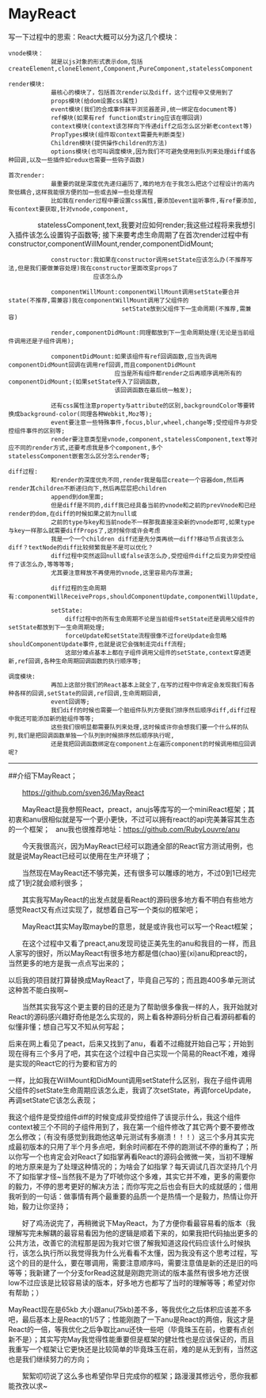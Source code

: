 # MayReact
写一下过程中的思索：React大概可以分为这几个模块：

    vnode模块：
                就是以js对象的形式表示dom,包括createElement,cloneElement,Component,PureComponent,statelessComponent

    render模块:
                最核心的模块了，包括首次render以及diff，这个过程中又使用到了
                props模块(给dom设置css属性)
                event模块(我们的合成事件抹平浏览器差异,统一绑定在document等)
                ref模块(如果有ref function或string应该在哪回调)
                context模块(context该怎样向下传递diff之后怎么区分新老context等)
                PropTypes模块(组件取context需要先判断类型)
                Children模块(提供操作children的方法)
                options模块(也可叫调度模块,因为我们不可避免使用到队列来处理diff或各种回调,以及一些插件如redux也需要一些钩子函数)

    首次render:
                最重要的就是深度优先递归遍历了,难的地方在于我怎么把这个过程设计的高内聚低耦合,这样我能很方便的加一些或去掉一些处理流程
                比如我在render过程中要设置css属性,要添加event监听事件,有ref要添加,有context要获取,针对vnode,component,
                statelessComponent,text,我要对应如何render;我这些过程将来我想引入插件该怎么设置钩子函数等;
                接下来要考虑生命周期了在首次render过程中有constructor,componentWillMount,render,componentDidMount;

                constructor:我如果在constructor调用setState应该怎么办(不推荐写法,但是我们要做兼容处理)我在constructor里面改变props了
                            应该怎么办
                
                componentWillMount:componentWillMount调用setState要合并state(不推荐,需兼容)我在componentWillMount调用了父组件的
                                    setState放到父组件下一生命周期(不推荐,需兼容)
                
                render,componentDidMount:同理都放到下一生命周期处理(无论是当前组件调用还是子组件调用);
                
                componentDidMount:如果该组件有ref回调函数,应当先调用componentDidMount回调在调用ref回调,而且componentDidMount
                                  应当是所有组件都render之后再顺序调用所有的componentDidMount;(如果setState传入了回调函数,
                                  该回调函数在最后统一触发);
                
                还有css属性注意property与attribute的区别,backgroundColor等要转换成background-color(同理各种Webkit,Moz等);
                event要注意一些特殊事件,focus,blur,wheel,change等;受控组件与非受控组件事件的区别等;
                render要注意类型是vnode,component,statelessComponent,text等对应不同的render方式,还要考虑我是多个component,多个                               statelessComponent嵌套怎么区分怎么render等;
    
    diff过程:
                和render的深度优先不同,render我是每层create一个容器dom,然后再render其children不断递归向下,然后再层层把children
                append到dom里面;
                但是diff是不同的,diff我已经具备当前的vnode和之前的prevVnode和已经render的dom,在diff的时候如果之前为null或
                之前的type与key和当前node不一样那我直接渲染新的vnode即可,如果type与key一样那么就需要diffProps了,这时候你或许会考虑
                我是一个一个children diff还是先分类再统一diff?移动节点我该怎么diff？textNode的diff比较频繁我是不是可以优化？
                diff过程中突然返回null或false该怎么办,受控组件diff之后变为非受控组件了该怎么办,等等等等;
                尤其要注意释放不再使用的vnode,这里容易内存泄漏;

                diff过程的生命周期有:componentWillReceiveProps,shouldComponentUpdate,componentWillUpdate,render,componentDidUpdate

                setState:
                    diff过程中的所有生命周期不论是当前组件setState还是调用父组件的setState都放到下一生命周期处理;
                    forceUpdate和setState流程很像不过foreUpdate会忽略shouldComponentUpdate事件,也就是说它会强制走完diff流程;
                    这部分难点基本上都在子组件调用父组件的setState,context穿透更新,ref回调,各种生命周期回调函数的执行顺序等;

    调度模块:
                再加上这部分我们的React基本上就全了,在写的过程中你肯定会发现我们有各种各样的回调,setState的回调,ref回调,生命周期回调,
                event回调等;
                我们diff的时候也需要一个脏组件队列方便我们排序然后顺序diff,diff过程中我还可能添加新的脏组件等等;
                这些我们很明显都需要队列来处理,这时候或许你会想我们要一个什么样的队列,我们是把回调函数单独一个队列到时候排序然后顺序执行呢,
                还是我把回调函数绑定在component上在遍历component的时候调用相应回调呢?


--------------------------------------------------------------------------------------------------------------------------------------
##介绍下MayReact；

　　https://github.com/sven36/MayReact

　　MayReact是我参照React，preact，anujs等库写的一个miniReact框架；其初衷和anu很相似就是写一个更小更快，不过可以拥有react的api完美兼容其生态的一个框架；
   anu我也很推荐地址：https://github.com/RubyLouvre/anu

　　今天我很高兴，因为MayReact已经可以跑通全部的React官方测试用例，也就是说MayReact已经可以使用在生产环境了；

　　当然现在MayReact还不够完美，还有很多可以雕琢的地方，不过0到1已经完成了1到2就会顺利很多；

　　其实我写MayReact的出发点就是看React的源码很多地方看不明白有些地方感觉React又有点过实现了，就想着自己写一个类似的框架吧；

　　MayReact其实May取maybe的意思，就是或许我也可以写一个React框架；

　　在这个过程中又看了preact,anu发现司徒正美先生的anu和我目的一样，而且人家写的很好，所以MayReact有很多地方都是借(chao)鉴(xi)anu和preact的，当然更多的地方是我一点点写出来的；

以后我的项目就打算替换成MayReact了，毕竟自己写的；而且跑400多单元测试这种苦不能白挨啊~

　　当然其实我写这个更主要的目的还是为了帮助很多像我一样的人，我开始就对React的源码感兴趣好奇他是怎么实现的，网上看各种源码分析自己看源码都看的似懂非懂；想自己写又不知从何写起；

后来在网上看见了peact，后来又找到了anu，看着不过瘾就开始自己写；开始到现在得有三个多月了吧，其实在这个过程中自己实现一个简易的React不难，难得是实现的React它的行为要和官方的

一样，比如我在WillMount和DidMount调用setState什么区别，我在子组件调用父组件的setState生命周期应该怎么走，我调了次setState，再调forceUpdate，再调setState它该怎么表现；

我这个组件是受控组件diff的时候变成非受控组件了该提示什么，我这个组件context被三个不同的子组件用到了，我在第一个组件修改了其它两个要不要修改怎么修改；（有没有感觉到我跑他这单元测试有多崩溃！！！）这三个多月其实完成最初版本的只用了半个月多点吧，剩余时间都在不停的跑测试不停的重构了；所以你写一个也肯定会对React了如指掌再看React的源码会微微一笑，当初不理解的地方原来是为了处理这种情况的；为啥会了如指掌？每天调试几百次坚持几个月不了如指掌才怪~当然我不是为了吓唬你这个多难，其实它并不难，更多的需要你的毅力，不停的思考更好的解决方法；而你写完之后也会有巨大的成就感的；借用我听到的一句话：做事情有两个最重要的品质一个是热情一个是毅力，热情让你开始，毅力让你坚持；

　　好了鸡汤说完了，再稍微说下MayReact，为了方便你看最容易看的版本（我理解写完未解耦的最容易看因为他的逻辑是顺着下来的，如果我把代码抽出更多的公共方法，改善它的流程那是因为我对它很了解我知道这段代码应该什么时候执行，该怎么执行所以我觉得我为什么光看看不太懂，因为我没有这个思考过程，写这个的目的是什么，要在哪调用，需要注意顺序吗，需要注意值是新的还是旧的吗等等；我新建了一个分支forRead这就是刚跑完测试的版本虽然有很多地方还很low不过应该是比较容易读的版本，好多地方也都写了当时的理解等等；希望对你有帮助；）

MayReact现在是65kb 大小跟anu(75kb)差不多，等我优化之后体积应该差不多吧，最后基本上是React的1/5了；性能刚跑了一下anu是React的两倍，我这才是React的一倍，等我优化之后争取比anu还快一些吧（毕竟珠玉在前，也要有点创新不是）；其实写完May我觉得性能重要但是框架的健壮性也是应该保证的，而且我重写一个框架让它更快还是比较简单的毕竟珠玉在前，难的是从无到有，当然这也是我们继续努力的方向；

　　絮絮叨叨说了这么多也希望你早日完成你的框架；路漫漫其修远兮，愿你我都能孜孜以求~

 
